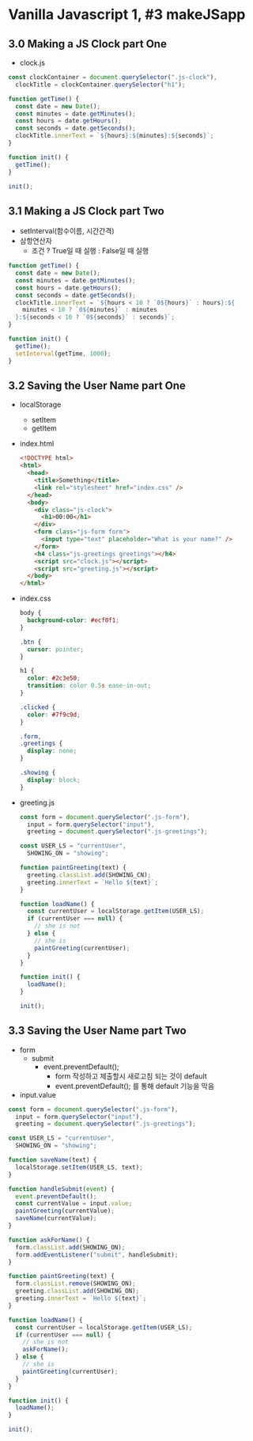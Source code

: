 # Vanilla Javascript 1, #3 makeJSapp

## 3.0 Making a JS Clock part One

- clock.js

```javascript
const clockContainer = document.querySelector(".js-clock"),
  clockTitle = clockContainer.querySelector("h1");

function getTime() {
  const date = new Date();
  const minutes = date.getMinutes();
  const hours = date.getHours();
  const seconds = date.getSeconds();
  clockTitle.innerText = `${hours}:${minutes}:${seconds}`;
}

function init() {
  getTime();
}

init();
```



## 3.1 Making a JS Clock part Two

- setInterval(함수이름, 시간간격)
- 삼항연산자
  - 조건 ? True일 때 실행 : False일 때 실행

```javascript
function getTime() {
  const date = new Date();
  const minutes = date.getMinutes();
  const hours = date.getHours();
  const seconds = date.getSeconds();
  clockTitle.innerText = `${hours < 10 ? `0${hours}` : hours}:${
    minutes < 10 ? `0${minutes}` : minutes
  }:${seconds < 10 ? `0${seconds}` : seconds}`;
}

function init() {
  getTime();
  setInterval(getTime, 1000);
}
```



## 3.2 Saving the User Name part One

- localStorage
  - setItem
  - getItem

- index.html

  ```html
  <!DOCTYPE html>
  <html>
    <head>
      <title>Something</title>
      <link rel="stylesheet" href="index.css" />
    </head>
    <body>
      <div class="js-clock">
        <h1>00:00</h1>
      </div>
      <form class="js-form form">
        <input type="text" placeholder="What is your name?" />
      </form>
      <h4 class="js-greetings greetings"></h4>
      <script src="clock.js"></script>
      <script src="greeting.js"></script>
    </body>
  </html>
  
  ```

- index.css

  ```css
  body {
    background-color: #ecf0f1;
  }
  
  .btn {
    cursor: pointer;
  }
  
  h1 {
    color: #2c3e50;
    transition: color 0.5s ease-in-out;
  }
  
  .clicked {
    color: #7f9c9d;
  }
  
  .form,
  .greetings {
    display: none;
  }
  
  .showing {
    display: block;
  }
  
  ```

- greeting.js

  ```javascript
  const form = document.querySelector(".js-form"),
    input = form.querySelector("input"),
    greeting = document.querySelector(".js-greetings");
  
  const USER_LS = "currentUser",
    SHOWING_ON = "showing";
  
  function paintGreeting(text) {
    greeting.classList.add(SHOWING_CN);
    greeting.innerText = `Hello ${text}`;
  }
  
  function loadName() {
    const currentUser = localStorage.getItem(USER_LS);
    if (currentUser === null) {
      // she is not
    } else {
      // she is
      paintGreeting(currentUser);
    }
  }
  
  function init() {
    loadName();
  }
  
  init();
  
  ```

  

## 3.3 Saving the User Name part Two

- form
  - submit
    - event.preventDefault();
      - form 작성하고 제출할시 새로고침 되는 것이 default
      - event.preventDefault(); 를 통해 default 기능을 막음
- input.value

```javascript
const form = document.querySelector(".js-form"),
  input = form.querySelector("input"),
  greeting = document.querySelector(".js-greetings");

const USER_LS = "currentUser",
  SHOWING_ON = "showing";

function saveName(text) {
  localStorage.setItem(USER_LS, text);
}

function handleSubmit(event) {
  event.preventDefault();
  const currentValue = input.value;
  paintGreeting(currentValue);
  saveName(currentValue);
}

function askForName() {
  form.classList.add(SHOWING_ON);
  form.addEventListener("submit", handleSubmit);
}

function paintGreeting(text) {
  form.classList.remove(SHOWING_ON);
  greeting.classList.add(SHOWING_ON);
  greeting.innerText = `Hello ${text}`;
}

function loadName() {
  const currentUser = localStorage.getItem(USER_LS);
  if (currentUser === null) {
    // she is not
    askForName();
  } else {
    // she is
    paintGreeting(currentUser);
  }
}

function init() {
  loadName();
}

init();

```

